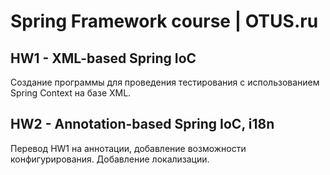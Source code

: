 # Spring Framework course | OTUS.ru

## HW1 - XML-based Spring IoC
Создание программы для проведения тестирования с использованием
Spring Context на базе XML.

## HW2 - Annotation-based Spring IoC, i18n
Перевод HW1 на аннотации, добавление возможности конфигурирования.
Добавление локализации.
